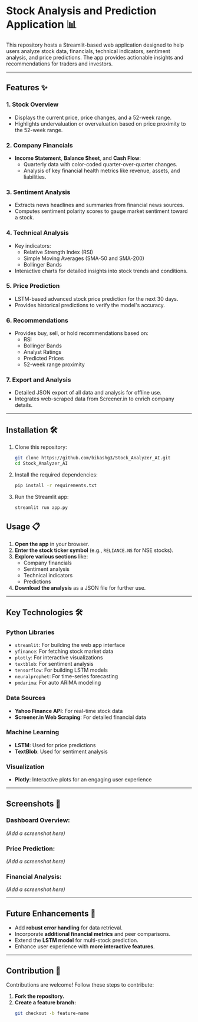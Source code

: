 # Stock Analysis and Prediction Application 📊

This repository hosts a Streamlit-based web application designed to help users analyze stock data, financials, technical indicators, sentiment analysis, and price predictions. The app provides actionable insights and recommendations for traders and investors.

---

## Features ✨

### 1. **Stock Overview**
- Displays the current price, price changes, and a 52-week range.
- Highlights undervaluation or overvaluation based on price proximity to the 52-week range.

### 2. **Company Financials**
- **Income Statement**, **Balance Sheet**, and **Cash Flow**:
  - Quarterly data with color-coded quarter-over-quarter changes.
  - Analysis of key financial health metrics like revenue, assets, and liabilities.

### 3. **Sentiment Analysis**
- Extracts news headlines and summaries from financial news sources.
- Computes sentiment polarity scores to gauge market sentiment toward a stock.

### 4. **Technical Analysis**
- Key indicators:
  - Relative Strength Index (RSI)
  - Simple Moving Averages (SMA-50 and SMA-200)
  - Bollinger Bands
- Interactive charts for detailed insights into stock trends and conditions.

### 5. **Price Prediction**
- LSTM-based advanced stock price prediction for the next 30 days.
- Provides historical predictions to verify the model's accuracy.

### 6. **Recommendations**
- Provides buy, sell, or hold recommendations based on:
  - RSI
  - Bollinger Bands
  - Analyst Ratings
  - Predicted Prices
  - 52-week range proximity

### 7. **Export and Analysis**
- Detailed JSON export of all data and analysis for offline use.
- Integrates web-scraped data from Screener.in to enrich company details.

---

## Installation 🛠️

1. Clone this repository:
   ```bash
   git clone https://github.com/bikashg3/Stock_Analyzer_AI.git
   cd Stock_Analyzer_AI
2. Install the required dependencies:
   ```bash
   pip install -r requirements.txt
3. Run the Streamlit app:
   ```bash
   streamlit run app.py


## Usage 📋
1. **Open the app** in your browser.
2. **Enter the stock ticker symbol** (e.g., `RELIANCE.NS` for NSE stocks).
3. **Explore various sections** like:
   - Company financials
   - Sentiment analysis
   - Technical indicators
   - Predictions
4. **Download the analysis** as a JSON file for further use.

---

## Key Technologies 🛠️

### **Python Libraries**
- `streamlit`: For building the web app interface
- `yfinance`: For fetching stock market data
- `plotly`: For interactive visualizations
- `textblob`: For sentiment analysis
- `tensorflow`: For building LSTM models
- `neuralprophet`: For time-series forecasting
- `pmdarima`: For auto ARIMA modeling

### **Data Sources**
- **Yahoo Finance API**: For real-time stock data
- **Screener.in Web Scraping**: For detailed financial data

### **Machine Learning**
- **LSTM**: Used for price predictions
- **TextBlob**: Used for sentiment analysis

### **Visualization**
- **Plotly**: Interactive plots for an engaging user experience

---

## Screenshots 🌟

### Dashboard Overview:
*(Add a screenshot here)*

### Price Prediction:
*(Add a screenshot here)*

### Financial Analysis:
*(Add a screenshot here)*

---

## Future Enhancements 🚀
- Add **robust error handling** for data retrieval.
- Incorporate **additional financial metrics** and peer comparisons.
- Extend the **LSTM model** for multi-stock prediction.
- Enhance user experience with **more interactive features**.

---

## Contribution 🤝
Contributions are welcome! Follow these steps to contribute:

1. **Fork the repository.**
2. **Create a feature branch:**
   ```bash
   git checkout -b feature-name

